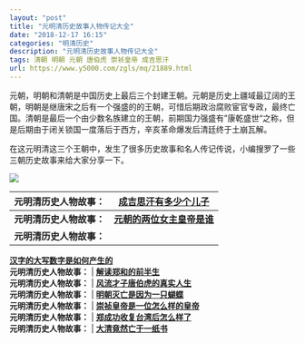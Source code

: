 ```yaml
---
layout: "post"
title: "元明清历史故事人物传记大全"
date: "2018-12-17 16:15"
categories: "明清历史"
description: "元明清历史故事人物传记大全"
tags: 清朝 明朝 元朝 唐伯虎 崇祯皇帝 成吉思汗
url: https://www.y5000.com/zgls/mq/21889.html
---
```






元朝，明朝和清朝是中国历史上最后三个封建王朝。元朝是历史上疆域最辽阔的王朝，明朝是继唐宋之后有一个强盛的的王朝，可惜后期政治腐败宦官专政，最终亡国。清朝是最后一个由少数名族建立的王朝，前期国力强盛有”康乾盛世“之称，但是后期由于闭关锁国一度落后于西方，辛亥革命爆发后清廷终于土崩瓦解。

在这元明清这三个王朝中，发生了很多历史故事和名人传记传说，小编搜罗了一些三朝历史故事来给大家分享一下。

![](https://img.y5000.com/uploads/allimg/170525/8-1F525144ZN06.jpg)

**元明清历史人物故事：** |  **[成吉思汗有多少个儿子](https://www.y5000.com/zgls/sy/21876.html)**  
---|---  
**元明清历史人物故事：** |  **[元朝的两位女主皇帝是谁](https://www.y5000.com/zgls/sy/21877.html)**  
**元明清历史人物故事：** |
**[汉字的大写数字是如何产生的](https://www.y5000.com/zgls/sy/21879.html)**  
**元明清历史人物故事：** |  **[解读郑和的前半生](https://www.y5000.com/zgls/sy/21880.html)**  
**元明清历史人物故事：** |  **[风流才子唐伯虎的真实人生](https://www.y5000.com/zgls/mq/21881.html)**  
**元明清历史人物故事：** |  **[明朝灭亡是因为一只蝴蝶](https://www.y5000.com/zgls/mq/21882.html)**  
**元明清历史人物故事：** |
**[崇祯皇帝是一位怎么样的皇帝](https://www.y5000.com/zgls/mq/21884.html)**  
**元明清历史人物故事：** |  **[郑成功收复台湾后怎么样了](https://www.y5000.com/zgls/mq/21886.html)**  
**元明清历史人物故事：** |  **[大清竟然亡于一纸书](https://www.y5000.com/zgls/mq/21887.html)**
